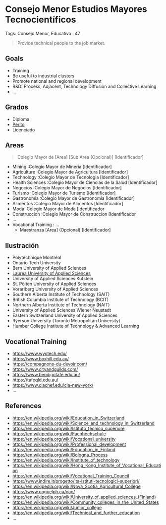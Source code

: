 # Consejo Menor Estudios Mayores Tecnocientíficos

Tags: Consejo Menor, Educativo
: 47

> Provide technical people to the job market.
> 

## Goals

- Training
- Be useful to industrial clusters
- Promote national and regional development
- R&D: Process, Adjacent, Technology Diffusion and Collective Learning
- …

## Grados

- Diploma
- [Perito](https://es.wikipedia.org/wiki/Perito)
- Licenciado

## Areas

> Colegio Mayor de [Area] [Sub Area (Opcional)] [Identificador]
> 
- Mining                       :Colegio Mayor de Mineria [Identificador]
- Agriculture                :Colegio Mayor de Agricultura [Identificador]
- Technology               :Colegio Mayor de Tecnologia [Identificador]
- Health Sciences       :Colegio Mayor de Ciencias de la Salud [Identificador]
- Negocios                  :Colegio Mayor de Negocios [Identificador]
- Turismo                    :Colegio Mayor de Turismo [Identificador]
- Gastronomia            :Colegio Mayor de Gastronomia [Identificador]
- Alimentos                 :Colegio Mayor de Alimentos [Identificador]
- Moda                        :Colegio Mayor de Moda [Identificador
- Construccion            :Colegio Mayor de Construccion [Identificador
- …
- Vocational Training  : …
    - Maestranza  [Area] (Opcional) [Identificador]

## Ilustración

- Polytechnique Montréal
- Ontario Tech University
- Bern University of Applied Sciences
- [Laurea University of Applied Sciences](https://www.laurea.fi/en/)
- University of Applied Sciences Kufstein
- St. Pölten University of Applied Sciences
- Vorarlberg University of Applied Sciences
- Southern Alberta Institute of Technology (SAIT)
- British Columbia Institute of Technology (BCIT)
- Northern Alberta Institute of Technology (NAIT)
- University of Applied Sciences Wiener Neustadt
- Eastern Switzerland University of Applied Sciences
- Ryerson University (Toronto Metropolitan University)
- Humber College Institute of Technology & Advanced Learning

## Vocational Training

- https://www.wyotech.edu/
- https://www.boxhill.edu.au/
- https://compagnons-du-devoir.com/
- https://www.cityandguilds.com/
- https://www.bendigotafe.edu.au/
- https://tafeqld.edu.au/
- https://www.ciachef.edu/cia-new-york/
- …

## References

- https://en.wikipedia.org/wiki/Education_in_Switzerland
- https://en.wikipedia.org/wiki/Science_and_technology_in_Switzerland
- https://en.wikipedia.org/wiki/Istituto_tecnico_superiore
- https://en.wikipedia.org/wiki/Fachhochschule
- https://en.wikipedia.org/wiki/Vocational_university
- https://en.wikipedia.org/wiki/Professional_development
- https://en.wikipedia.org/wiki/Education_in_Finland
- https://en.wikipedia.org/wiki/Bologna_Process
- https://en.wikipedia.org/wiki/Institute_of_technology
- https://en.wikipedia.org/wiki/Hong_Kong_Institute_of_Vocational_Education
- https://en.wikipedia.org/wiki/Vocational_Training_Council
- https://www.indire.it/progetto/its-istituti-tecnologici-superiori/
- https://en.wikipedia.org/wiki/Nova_Scotia_Agricultural_College
- https://www.uoguelph.ca/oac/
- https://en.wikipedia.org/wiki/University_of_applied_sciences_(Finland)
- https://en.wikipedia.org/wiki/Community_colleges_in_the_United_States
- https://en.wikipedia.org/wiki/Junior_college
- https://en.wikipedia.org/wiki/Technical_and_further_education
- …